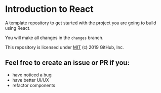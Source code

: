 # Introduction to React

A template repository to get started with the project you are going to build using React.

You will make all changes in the `changes` branch.

This repository is licensed under [MIT](../LICENSE) (c) 2019 GitHub, Inc.

## Feel free to create an issue or PR if you:

- have noticed a bug
- have better UI/UX
- refactor components
